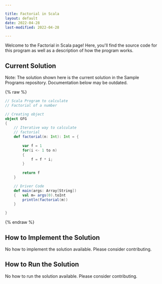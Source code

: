 ```yaml
---

title: Factorial in Scala
layout: default
date: 2022-04-28
last-modified: 2022-04-28

---
```


Welcome to the Factorial in Scala page! Here, you'll find the source code for this program as well as a description of how the program works.

## Current Solution

Note: The solution shown here is the current solution in the Sample Programs repository. Documentation below may be outdated.

{% raw %}

```Scala
// Scala Program to calculate 
// Factorial of a number 

// Creating object 
object GFG 
{ 
	// Iterative way to calculate 
	// factorial 
	def factorial(n: Int): Int = { 
		
		var f = 1
		for(i <- 1 to n) 
		{ 
			f = f * i; 
		} 
		
		return f 
	} 

	// Driver Code 
	def main(args: Array[String]) 
	{   val m= args(0).toInt
		println(factorial(m)) 
	} 

} 

```

{% endraw %}

## How to Implement the Solution

No how to implement the solution available. Please consider contributing.

## How to Run the Solution

No how to run the solution available. Please consider contributing.